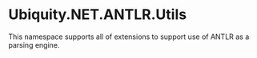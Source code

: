 # Ubiquity.NET.ANTLR.Utils
This namespace supports all of extensions to support use of ANTLR as a parsing
engine. 
